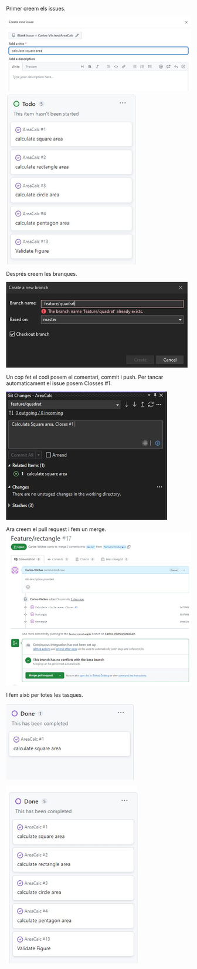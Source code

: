 Primer creem els issues.

![alt text](https://github.com/Carlos-Vilches/AreaCalc/blob/master/img/CreateIssue.JPG)
![alt text](https://github.com/Carlos-Vilches/AreaCalc/blob/master/img/Issues.JPG)

Després creem les branques.

![alt text](https://github.com/Carlos-Vilches/AreaCalc/blob/master/img/creatrBranch.JPG)

Un cop fet el codi posem el comentari, commit i push. Per tancar automaticament el issue posem Closses #1.

![alt text](https://github.com/Carlos-Vilches/AreaCalc/blob/master/img/CommentSquare.JPG)

Ara creem el pull request i fem un merge.
![alt text](https://github.com/Carlos-Vilches/AreaCalc/blob/master/img/PRAccept.JPG)

I fem això per totes les tasques.

![alt text](https://github.com/Carlos-Vilches/AreaCalc/blob/master/img/IssueDone.JPG)

![alt text](https://github.com/Carlos-Vilches/AreaCalc/blob/master/img/IssuesDone.JPG)
